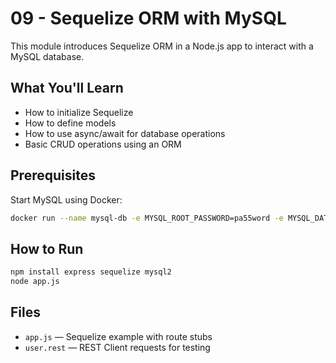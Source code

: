 # 09 - Sequelize ORM with MySQL

This module introduces Sequelize ORM in a Node.js app to interact with a MySQL database.

## What You'll Learn

- How to initialize Sequelize
- How to define models
- How to use async/await for database operations
- Basic CRUD operations using an ORM

## Prerequisites

Start MySQL using Docker:

```bash
docker run --name mysql-db -e MYSQL_ROOT_PASSWORD=pa55word -e MYSQL_DATABASE=car -p 3306:3306 -d mysql:latest
```

## How to Run

```bash
npm install express sequelize mysql2
node app.js
```

## Files

- `app.js` — Sequelize example with route stubs
- `user.rest` — REST Client requests for testing

